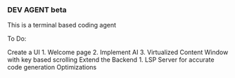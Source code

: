 ### DEV AGENT beta
This is a terminal based coding agent

To Do:

Create a UI
    1. Welcome page
    2. Implement AI
    3. Virtualized Content Window with key based scrolling
Extend the Backend
    1. LSP Server for accurate code generation
Optimizations